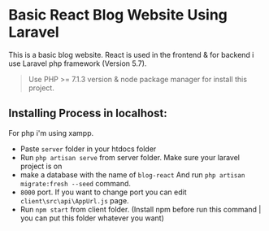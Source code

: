 # Basic React Blog Website Using Laravel 

This is a basic blog website. React is used in the frontend & for backend i use Laravel php framework (Version 5.7).

> Use PHP >= 7.1.3 version & node package manager for install this project.

## Installing Process in localhost:

For php i'm using xampp.

- Paste `server` folder  in your htdocs folder
- Run `php artisan serve` from server folder. Make sure your laravel project is on
- make a database with the name of `blog-react` And run `php artisan migrate:fresh --seed` command.
- `8000` port. If you want to change port you can edit `client\src\api\AppUrl.js` page.
- Run `npm start`  from client folder. (Install npm before run this command | you can put this folder whatever you want)

